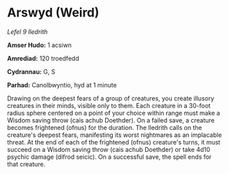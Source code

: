 # Arswyd (Weird)

*Lefel 9 lledrith*

**Amser Hudo:** 1 acsiwn

**Amrediad:** 120 troedfedd

**Cydrannau:** G, S

**Parhad:** Canolbwyntio, hyd at 1 minute

Drawing on the deepest fears of a group of creatures, you create illusory creatures in their minds, visible only to them. Each creature in a 30-foot radius sphere centered on a point of your choice within range must make a Wisdom saving throw (cais achub Doethder). On a failed save, a creature becomes frightened (ofnus) for the duration. The lledrith calls on the creature's deepest fears, manifesting its worst nightmares as an implacable threat. At the end of each of the frightened (ofnus) creature's turns, it must succeed on a Wisdom saving throw (cais achub Doethder) or take 4d10 psychic damage (difrod seicic). On a successful save, the spell ends for that creature.